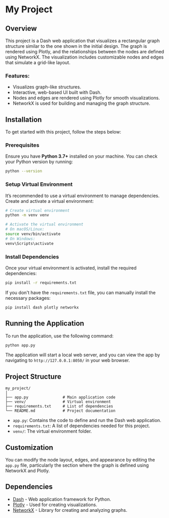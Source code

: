 
# My Project

## Overview

This project is a Dash web application that visualizes a rectangular graph structure similar to the one shown in the initial design. The graph is rendered using Plotly, and the relationships between the nodes are defined using NetworkX. The visualization includes customizable nodes and edges that simulate a grid-like layout.

### Features:
- Visualizes graph-like structures.
- Interactive, web-based UI built with Dash.
- Nodes and edges are rendered using Plotly for smooth visualizations.
- NetworkX is used for building and managing the graph structure.

## Installation

To get started with this project, follow the steps below:

### Prerequisites

Ensure you have **Python 3.7+** installed on your machine. You can check your Python version by running:

```bash
python --version
```

### Setup Virtual Environment

It’s recommended to use a virtual environment to manage dependencies. Create and activate a virtual environment:

```bash
# Create virtual environment
python -m venv venv

# Activate the virtual environment
# On macOS/Linux:
source venv/bin/activate
# On Windows:
venv\Scripts\activate
```

### Install Dependencies

Once your virtual environment is activated, install the required dependencies:

```bash
pip install -r requirements.txt
```

If you don't have the `requirements.txt` file, you can manually install the necessary packages:

```bash
pip install dash plotly networkx
```

## Running the Application

To run the application, use the following command:

```bash
python app.py
```

The application will start a local web server, and you can view the app by navigating to `http://127.0.0.1:8050/` in your web browser.

## Project Structure

```
my_project/
│
├── app.py               # Main application code
├── venv/                # Virtual environment
├── requirements.txt     # List of dependencies
└── README.md            # Project documentation
```

- `app.py`: Contains the code to define and run the Dash web application.
- `requirements.txt`: A list of dependencies needed for this project.
- `venv/`: The virtual environment folder.

## Customization

You can modify the node layout, edges, and appearance by editing the `app.py` file, particularly the section where the graph is defined using NetworkX and Plotly.

## Dependencies

- [Dash](https://dash.plotly.com/) - Web application framework for Python.
- [Plotly](https://plotly.com/python/) - Used for creating visualizations.
- [NetworkX](https://networkx.org/) - Library for creating and analyzing graphs.
